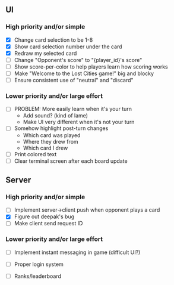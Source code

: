 ## UI

### High priority and/or simple

* [x] Change card selection to be 1-8
* [x] Show card selection number under the card
* [x] Redraw my selected card
* [ ] Change "Opponent's score" to "{player_id}'s score"
* [ ] Show score-per-color to help players learn how scoring works
* [ ] Make "Welcome to the Lost Cities game!" big and blocky
* [ ] Ensure consistent use of "neutral" and "discard"

### Lower priority and/or large effort

* [ ] PROBLEM: More easily learn when it's your turn
  * Add sound? (kind of lame)
  * Make UI very different when it's not your turn
* [ ] Somehow highlight post-turn changes
  * Which card was played
  * Where they drew from
  * Which card I drew
* [ ] Print colored text
* [ ] Clear terminal screen after each board update

## Server

### High priority and/or simple

* [ ] Implement server->client push when opponent plays a card
* [x] Figure out deepak's bug
* [ ] Make client send request ID

### Lower priority and/or large effort

* [ ] Implement instant messaging in game (difficult UI?)
* [ ] Proper login system
* [ ] Ranks/leaderboard

